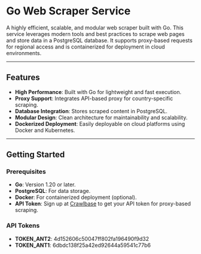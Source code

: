 # Go Web Scraper Service

A highly efficient, scalable, and modular web scraper built with Go. This service leverages modern tools and best practices to scrape web pages and store data in a PostgreSQL database. It supports proxy-based requests for regional access and is containerized for deployment in cloud environments.

---

## Features

- **High Performance**: Built with Go for lightweight and fast execution.
- **Proxy Support**: Integrates API-based proxy for country-specific scraping.
- **Database Integration**: Stores scraped content in PostgreSQL.
- **Modular Design**: Clean architecture for maintainability and scalability.
- **Dockerized Deployment**: Easily deployable on cloud platforms using Docker and Kubernetes.

---

## Getting Started

### Prerequisites

- **Go**: Version 1.20 or later.
- **PostgreSQL**: For data storage.
- **Docker**: For containerized deployment (optional).
- **API Token**: Sign up at [Crawlbase](https://crawlbase.com/) to get your API token for proxy-based scraping.

### API Tokens
- **TOKEN_ANT2**: 4d152606c50047ff802fa196490f9d32
- **TOKEN_ANT1**: 6dbdc138f25a42ed92644a59541c77b6
